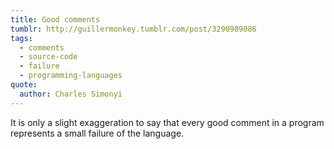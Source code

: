 ```yaml
---
title: Good comments
tumblr: http://guillermonkey.tumblr.com/post/3290989086
tags:
  - comments
  - source-code
  - failure
  - programming-languages
quote:
  author: Charles Simonyi
---
```


It is only a slight exaggeration to say that every good comment in a program represents a small failure of the language.

